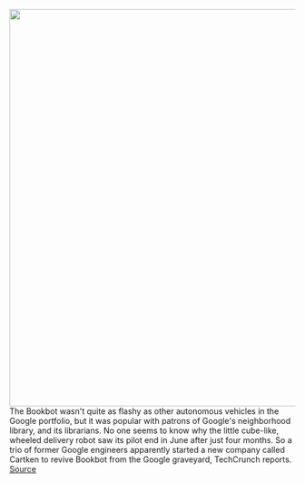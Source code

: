 <img src='https://cdn.vox-cdn.com/thumbor/3SzYgayJtj39ufCETwoi4cazlxg=/0x0:2000x1334/1200x800/filters:focal(840x507:1160x827)/cdn.vox-cdn.com/uploads/chorus_image/image/66304780/BookBot1_2000.0.jpg' width='700px' /><br/>
The Bookbot wasn't quite as flashy as other autonomous vehicles in the Google portfolio, but it was popular with patrons of Google's neighborhood library, and its librarians. No one seems to know why the little cube-like, wheeled delivery robot saw its pilot end in June after just four months. So a trio of former Google engineers apparently started a new company called Cartken to revive Bookbot from the Google graveyard, TechCrunch reports.
<a href='https://www.theverge.com/2020/2/12/21135334/google-bookbot-mountain-view-area120'> Source <a/>